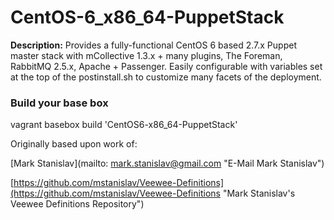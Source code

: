 # CentOS-6_x86_64-PuppetStack
**Description:** Provides a fully-functional CentOS 6 based 2.7.x Puppet master stack with mCollective 1.3.x + many plugins, The Foreman, RabbitMQ 2.5.x, Apache + Passenger. Easily configurable with variables set at the top of the postinstall.sh to customize many facets of the deployment.

### Build your base box
vagrant basebox build 'CentOS6-x86_64-PuppetStack'


Originally based upon work of:

[Mark Stanislav](mailto: mark.stanislav@gmail.com "E-Mail Mark Stanislav") 

[https://github.com/mstanislav/Veewee-Definitions](https://github.com/mstanislav/Veewee-Definitions "Mark Stanislav's Veewee Definitions Repository")
